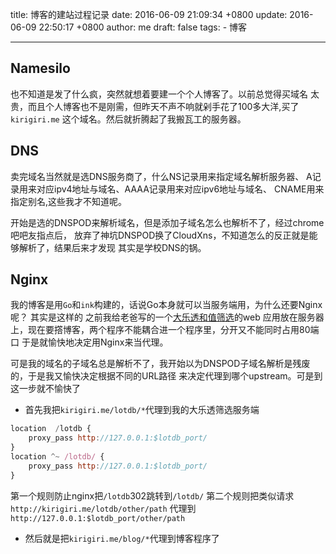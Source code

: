 title: 博客的建站过程记录
date: 2016-06-09 21:09:34 +0800
update: 2016-06-09 22:50:17 +0800
author: me
draft: false
tags: 
    - 博客

---



## Namesilo
也不知道是发了什么疯，突然就想着要建一个个人博客了。以前总觉得买域名
太贵，而且个人博客也不是刚需，但昨天不声不响就剁手花了100多大洋,买了```kirigiri.me```
这个域名。然后就折腾起了我搬瓦工的服务器。

## DNS
卖完域名当然就是选DNS服务商了，什么NS记录用来指定域名解析服务器、
A记录用来对应ipv4地址与域名、AAAA记录用来对应ipv6地址与域名、
CNAME用来指定别名,这些我才不知道呢。

开始是选的DNSPOD来解析域名，但是添加子域名怎么也解析不了，经过chrome吧吧友指点后，
放弃了神坑DNSPOD换了CloudXns，不知道怎么的反正就是能够解析了，结果后来才发现
其实是学校DNS的锅。

## Nginx
我的博客是用```Go```和```ink```构建的，话说Go本身就可以当服务端用，为什么还要Nginx呢？
其实是这样的
之前我给老爸写的一个[大乐透和值筛选](https://lotdb.kirigiri.me)的web
应用放在服务器上，现在要撘博客，两个程序不能耦合进一个程序里，分开又不能同时占用80端口
于是就愉快地决定用Nginx来当代理。

可是我的域名的子域名总是解析不了，我开始以为DNSPOD子域名解析是残废的，于是我又愉快决定根据不同的URL路径
来决定代理到哪个upstream。可是到这一步就不愉快了
* 首先我把```kirigiri.me/lotdb/*```代理到我的大乐透筛选服务端
```javascript
location  /lotdb {
    proxy_pass http://127.0.0.1:$lotdb_port/
}
location ^~ /lotdb/ {
    proxy_pass http://127.0.0.1:$lotdb_port/
}
```
第一个规则防止nginx把```/lotdb```302跳转到```/lotdb/```
第二个规则把类似请求```http://kirigiri.me/lotdb/other/path```
代理到```http://127.0.0.1:$lotdb_port/other/path```

* 然后就是把```kirigiri.me/blog/*```代理到博客程序了